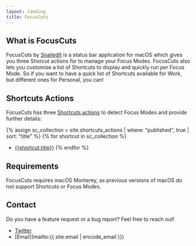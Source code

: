 ```yaml
---
layout: landing
title: FocusCuts
---
```


## What is FocusCuts
FocusCuts by [SnailedIt](https://snailedit.dev) is a status bar application for macOS which gives you three Shorcut actions for to manage your Focus Modes. FocusCuts also lets you customise a list of Shortcuts to display and quickly run _per_ Focus Mode. So if you want to have a quick list of Shortcuts available for Work, but different ones for Personal, you can!

## Shortcuts Actions
FocusCuts has three [Shortcuts actions](/shortcuts) to detect Focus Modes and provide further details:

{% assign sc_collection = site.shortcuts_actions | where: "published", true | sort: "title" %}
{% for shortcut in sc_collection %}
- [{{shortcut.title}}](/shortcuts#{{shortcut.slug}})
{% endfor %}

## Requirements
FocusCuts requires macOS Monterey, as previous versions of macOS do not support Shortcuts or Focus Modes.

## Contact
Do you have a feature request or a bug report? Feel free to reach out!
- [Twitter](https://twitter.com/SnailedItDev)
- [Email](mailto:{{ site.email | encode_email }})
